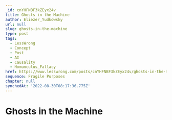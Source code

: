 ```yaml
---
_id: cnYHFNBF3kZEyx24v
title: Ghosts in the Machine
author: Eliezer_Yudkowsky
url: null
slug: ghosts-in-the-machine
type: post
tags:
  - LessWrong
  - Concept
  - Post
  - AI
  - Causality
  - Homunculus_Fallacy
href: https://www.lesswrong.com/posts/cnYHFNBF3kZEyx24v/ghosts-in-the-machine
sequence: Fragile Purposes
chapter: null
synchedAt: '2022-08-30T08:17:36.775Z'
---
```

# Ghosts in the Machine

